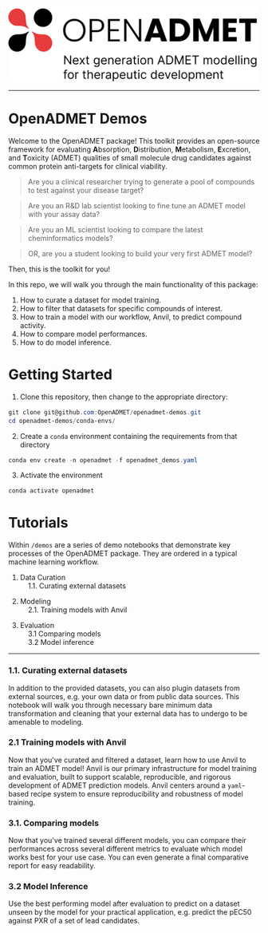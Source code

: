 <div style="text-align: left">
<img src="oADMET-color-tagline.png" alt="Anvil diagram" width="500"/>  
</div>

---
# OpenADMET Demos

Welcome to the OpenADMET package! This toolkit provides an open-source framework for evaluating **A**bsorption, **D**istribution, **M**etabolism, **E**xcretion, and **T**oxicity (ADMET) qualities of small molecule drug candidates against common protein anti-targets for clinical viability.

> Are you a clinical researcher trying to generate a pool of compounds to test against your disease target?

> Are you an R&D lab scientist looking to fine tune an ADMET model with your assay data?

> Are you an ML scientist looking to compare the latest cheminformatics models?

> OR, are you a student looking to build your very first ADMET model?

Then, this is the toolkit for you!

In this repo, we will walk you through the main functionality of this package:
1. How to curate a dataset for model training.
2. How to filter that datasets for specific compounds of interest.
3. How to train a model with our workflow, Anvil, to predict compound activity.
4. How to compare model performances.
5. How to do model inference.


# Getting Started
1. Clone this repository, then change to the appropriate directory:

```powershell
git clone git@github.com:OpenADMET/openadmet-demos.git
cd openadmet-demos/conda-envs/
```

2. Create a `conda` environment containing the requirements from that directory

```powershell
conda env create -n openadmet -f openadmet_demos.yaml
```

3. Activate the environment

```powershell
conda activate openadmet
```

# Tutorials
Within `/demos` are a series of demo notebooks that demonstrate key processes of the OpenADMET package. They are ordered in a typical machine learning workflow.

1. Data Curation  
&nbsp;&nbsp;&nbsp;&nbsp;1.1. Curating external datasets  

2. Modeling  
&nbsp;&nbsp;&nbsp;&nbsp;2.1. Training models with Anvil  

3. Evaluation  
&nbsp;&nbsp;&nbsp;&nbsp;3.1 Comparing models  
&nbsp;&nbsp;&nbsp;&nbsp;3.2 Model inference  
---

### 1.1. Curating external datasets
In addition to the provided datasets, you can also plugin datasets from external sources, e.g. your own data or from public data sources. This notebook will walk you through necessary bare minimum data transformation and cleaning that your external data has to undergo to be amenable to modeling.

### 2.1 Training models with Anvil
Now that you've curated and filtered a dataset, learn how to use Anvil to train an ADMET model! Anvil is our primary infrastructure for model training and evaluation, built to support scalable, reproducible, and rigorous development of ADMET prediction models. Anvil centers around a `yaml`-based recipe system to ensure reproducibility and robustness of model training.

### 3.1. Comparing models
Now that you've trained several different models, you can compare their performances across several different metrics to evaluate which model works best for your use case. You can even generate a final comparative report for easy readability.

### 3.2 Model Inference
Use the best performing model after evaluation to predict on a dataset unseen by the model for your practical application, e.g. predict the pEC50 against PXR of a set of lead candidates.

